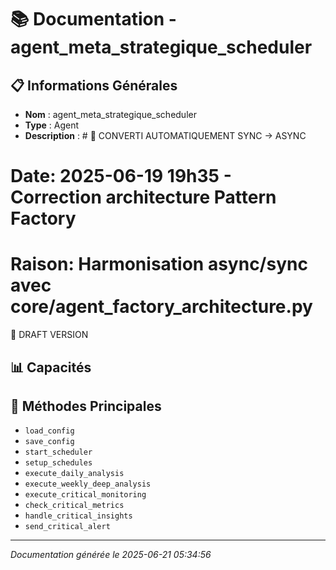 # 📚 Documentation - agent_meta_strategique_scheduler

## 📋 Informations Générales
- **Nom** : agent_meta_strategique_scheduler
- **Type** : Agent
- **Description** : # 🔧 CONVERTI AUTOMATIQUEMENT SYNC → ASYNC
# Date: 2025-06-19 19h35 - Correction architecture Pattern Factory
# Raison: Harmonisation async/sync avec core/agent_factory_architecture.py

🚧 DRAFT VERSION

## 📊 Capacités


## 🔧 Méthodes Principales
- `load_config`
- `save_config`
- `start_scheduler`
- `setup_schedules`
- `execute_daily_analysis`
- `execute_weekly_deep_analysis`
- `execute_critical_monitoring`
- `check_critical_metrics`
- `handle_critical_insights`
- `send_critical_alert`

---
*Documentation générée le 2025-06-21 05:34:56*
